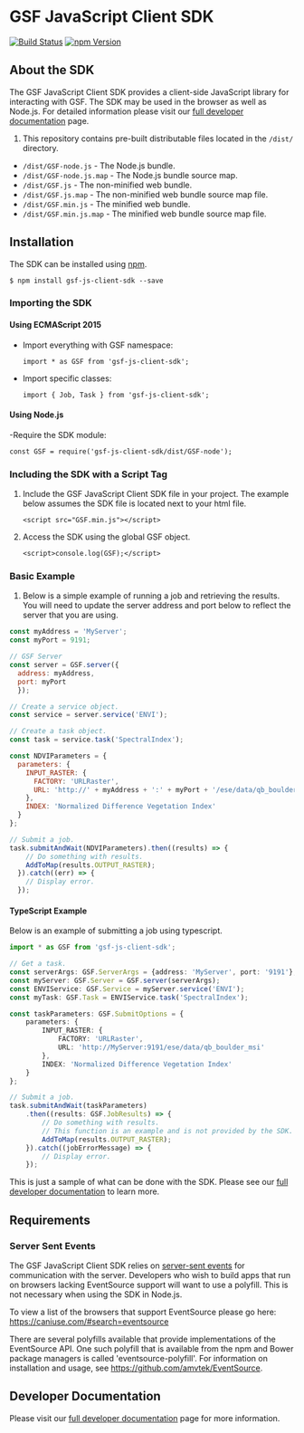 # GSF JavaScript Client SDK
[![Build Status](https://travis-ci.org/geospatial-services-framework/gsf-js-client-sdk.svg?branch=master)](https://travis-ci.org/geospatial-services-framework/gsf-js-client-sdk)
[![npm Version](https://img.shields.io/npm/v/gsf-js-client-sdk.svg)](https://www.npmjs.com/package/gsf-js-client-sdk)

## About the SDK
The GSF JavaScript Client SDK provides a client-side JavaScript library for interacting with GSF.  The SDK may be used in the browser as well as Node.js.  For detailed information please visit our [full developer documentation] page.

1. This repository contains pre-built distributable files located in the `/dist/` directory.
  - `/dist/GSF-node.js` - The Node.js bundle.
  - `/dist/GSF-node.js.map` - The Node.js bundle source map.
  - `/dist/GSF.js` - The non-minified web bundle.
  - `/dist/GSF.js.map` - The non-minified web bundle source map file.
  - `/dist/GSF.min.js` - The minified web bundle.
  - `/dist/GSF.min.js.map` - The minified web bundle source map file.

## Installation
The SDK can be installed using [npm].

    $ npm install gsf-js-client-sdk --save

### Importing the SDK 
#### Using ECMAScript 2015 
- Import everything with GSF namespace:

  `import * as GSF from 'gsf-js-client-sdk';`

- Import specific classes:

  `import { Job, Task } from 'gsf-js-client-sdk';`

#### Using Node.js
-Require the SDK module:

  `const GSF = require('gsf-js-client-sdk/dist/GSF-node');`

### Including the SDK with a Script Tag
1. Include the GSF JavaScript Client SDK file in your project.  The example below assumes the SDK file is located next to your html file.

    `<script src="GSF.min.js"></script>`

2. Access the SDK using the global GSF object.

    `<script>console.log(GSF);</script>`

### Basic Example
1. Below is a simple example of running a job and retrieving the results.  You will need to update the server address and port below to reflect the server that you are using.

```javascript
const myAddress = 'MyServer';
const myPort = 9191;

// GSF Server
const server = GSF.server({
  address: myAddress,
  port: myPort
  });

// Create a service object.
const service = server.service('ENVI');

// Create a task object.
const task = service.task('SpectralIndex');

const NDVIParameters = {
  parameters: {
    INPUT_RASTER: {
      FACTORY: 'URLRaster',
      URL: 'http://' + myAddress + ':' + myPort + '/ese/data/qb_boulder_msi'
    },
    INDEX: 'Normalized Difference Vegetation Index'
  }
};

// Submit a job.
task.submitAndWait(NDVIParameters).then((results) => {
    // Do something with results.
    AddToMap(results.OUTPUT_RASTER);
  }).catch((err) => {
    // Display error.
  });
```

#### TypeScript Example
Below is an example of submitting a job using typescript.

```typescript
import * as GSF from 'gsf-js-client-sdk';

// Get a task.
const serverArgs: GSF.ServerArgs = {address: 'MyServer', port: '9191'};
const myServer: GSF.Server = GSF.server(serverArgs);
const ENVIService: GSF.Service = myServer.service('ENVI');
const myTask: GSF.Task = ENVIService.task('SpectralIndex');

const taskParameters: GSF.SubmitOptions = {
    parameters: {
        INPUT_RASTER: {
            FACTORY: 'URLRaster',
            URL: 'http://MyServer:9191/ese/data/qb_boulder_msi'
        },
        INDEX: 'Normalized Difference Vegetation Index'
    }
};

// Submit a job.
task.submitAndWait(taskParameters)
    .then((results: GSF.JobResults) => {
        // Do something with results.
        // This function is an example and is not provided by the SDK.
        AddToMap(results.OUTPUT_RASTER);
    }).catch((jobErrorMessage) => {
        // Display error.
    });
```

This is just a sample of what can be done with the SDK.  Please see our [full developer documentation] to learn more.

## Requirements
### Server Sent Events
The GSF JavaScript Client SDK relies on [server-sent events] for communication with the server.  Developers who wish to build apps that run on browsers lacking EventSource support will want to use a polyfill.  This is not necessary when using the SDK in Node.js.

To view a list of the browsers that support EventSource please go here: https://caniuse.com/#search=eventsource

There are several polyfills available that provide implementations of the EventSource API.  One such polyfill that is available from the npm and Bower package managers is called 'eventsource-polyfill'.  For information on installation and usage, see https://github.com/amvtek/EventSource.

## Developer Documentation
Please visit our [full developer documentation] page for more information.


[full developer documentation]: https://geospatial-services-framework.github.io/sdk-docs/
[npm]:http://npmjs.com
[server-sent events]:https://www.w3schools.com/html/html5_serversentevents.asp
